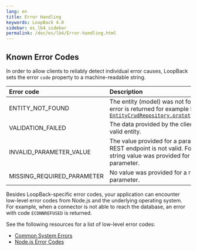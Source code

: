```yaml
---
lang: en
title: Error Handling
keywords: LoopBack 4.0
sidebar: es_lb4_sidebar
permalink: /doc/es/lb4/Error-handling.html
---
```


## Known Error Codes

In order to allow clients to reliably detect individual error causes, LoopBack
sets the error `code` property to a machine-readable string.

| Error code                 | Description                                                                                                                                                                                                              |
| :------------------------- | :----------------------------------------------------------------------------------------------------------------------------------------------------------------------------------------------------------------------- |
| ENTITY_NOT_FOUND           | The entity (model) was not found. This error is returned for example by [`EntityCrudRepository.prototype.findById`](http://apidocs.loopback.io/@loopback%2fdocs/repository.html#EntityCrudRepository.prototype.findById) |
| VALIDATION_FAILED          | The data provided by the client is not a valid entity.                                                                                                                                                                   |
| INVALID_PARAMETER_VALUE    | The value provided for a parameter of a REST endpoint is not valid. For example, a string value was provided for a numeric parameter.                                                                                    |
| MISSING_REQUIRED_PARAMETER | No value was provided for a required parameter.                                                                                                                                                                          |

Besides LoopBack-specific error codes, your application can encounter low-level
error codes from Node.js and the underlying operating system. For example, when
a connector is not able to reach the database, an error with code `ECONNREFUSED`
is returned.

See the following resources for a list of low-level error codes:

- [Common System Errors](https://nodejs.org/api/errors.html#errors_common_system_errors)
- [Node.js Error Codes](https://nodejs.org/api/errors.html#errors_node_js_error_codes)
